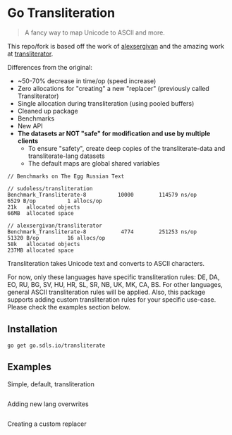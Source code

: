 Go Transliteration
===

> A fancy way to map Unicode to ASCII and more.

This repo/fork is based off the work of [alexsergivan](https://github.com/alexsergivan) and the amazing work at [transliterator](https://github.com/alexsergivan/transliterator).

Differences from the original:
* ~50-70% decrease in time/op (speed increase)
* Zero allocations for "creating" a new "replacer" (previously called Transliterator)
* Single allocation during transliteration (using pooled buffers)
* Cleaned up package
* Benchmarks
* New API
* **The datasets ar NOT "safe" for modification and use by multiple clients**
  * To ensure "safety", create deep copies of the transliterate-data and transliterate-lang datasets
  * The default maps are global shared variables

```text
// Benchmarks on The Egg Russian Text

// sudoless/transliteration
Benchmark_Transliterate-8   	   10000	    114579 ns/op	    6529 B/op	       1 allocs/op
21k   allocated objects
66MB  allocated space

// alexsergivan/transliterator
Benchmark_Transliterate-8   	    4774	    251253 ns/op	   51320 B/op	      16 allocs/op
58k   allocated objects
237MB allocated space
```


Transliteration takes Unicode text and converts to ASCII characters.

For now, only these languages have specific transliteration rules:
DE, DA, EO, RU, BG, SV, HU, HR, SL, SR, NB, UK, MK, CA, BS.
For other languages, general ASCII transliteration rules will be applied. Also, this package supports adding custom
transliteration rules for your specific use-case. Please check the examples section below.

Installation
---

```
go get go.sdls.io/transliterate
```

Examples
---

Simple, default, transliteration

```go

```

Adding new lang overwrites

```go

```

Creating a custom replacer

```go

```
